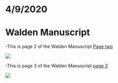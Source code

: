# 4/9/2020

# Walden Manuscript 

-This is page 2 of the Walden Manuscript
[Page two](https://cdm16003.contentdm.oclc.org/digital/iiif/p16003coll16/9/full/full/0/default.jpg)


![](https://cdm16003.contentdm.oclc.org/digital/iiif/p16003coll16/9/full/full/0/default.jpg)




-This is page 3 of the Walden Manuscript
[page 3](https://cdm16003.contentdm.oclc.org/digital/iiif/p16003coll16/10/full/full/0/default.jpg)


![](https://cdm16003.contentdm.oclc.org/digital/iiif/p16003coll16/10/full/full/0/default.jpg)